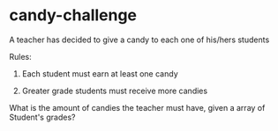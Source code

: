 # candy-challenge

A teacher has decided to give a candy to each one of his/hers students

Rules: 

1. Each student must earn at least one candy

2. Greater grade students must receive more candies

What is the amount of candies the teacher must have, given a array of
Student's grades?
